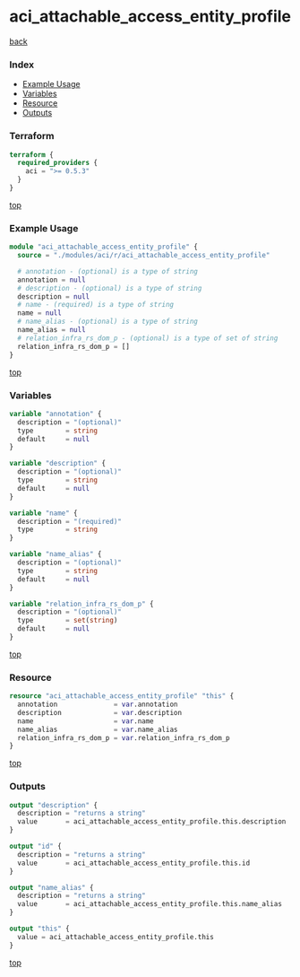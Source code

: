 # aci_attachable_access_entity_profile

[back](../aci.md)

### Index

- [Example Usage](#example-usage)
- [Variables](#variables)
- [Resource](#resource)
- [Outputs](#outputs)

### Terraform

```terraform
terraform {
  required_providers {
    aci = ">= 0.5.3"
  }
}
```

[top](#index)

### Example Usage

```terraform
module "aci_attachable_access_entity_profile" {
  source = "./modules/aci/r/aci_attachable_access_entity_profile"

  # annotation - (optional) is a type of string
  annotation = null
  # description - (optional) is a type of string
  description = null
  # name - (required) is a type of string
  name = null
  # name_alias - (optional) is a type of string
  name_alias = null
  # relation_infra_rs_dom_p - (optional) is a type of set of string
  relation_infra_rs_dom_p = []
}
```

[top](#index)

### Variables

```terraform
variable "annotation" {
  description = "(optional)"
  type        = string
  default     = null
}

variable "description" {
  description = "(optional)"
  type        = string
  default     = null
}

variable "name" {
  description = "(required)"
  type        = string
}

variable "name_alias" {
  description = "(optional)"
  type        = string
  default     = null
}

variable "relation_infra_rs_dom_p" {
  description = "(optional)"
  type        = set(string)
  default     = null
}
```

[top](#index)

### Resource

```terraform
resource "aci_attachable_access_entity_profile" "this" {
  annotation              = var.annotation
  description             = var.description
  name                    = var.name
  name_alias              = var.name_alias
  relation_infra_rs_dom_p = var.relation_infra_rs_dom_p
}
```

[top](#index)

### Outputs

```terraform
output "description" {
  description = "returns a string"
  value       = aci_attachable_access_entity_profile.this.description
}

output "id" {
  description = "returns a string"
  value       = aci_attachable_access_entity_profile.this.id
}

output "name_alias" {
  description = "returns a string"
  value       = aci_attachable_access_entity_profile.this.name_alias
}

output "this" {
  value = aci_attachable_access_entity_profile.this
}
```

[top](#index)